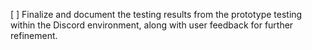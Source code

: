 [ ] Finalize and document the testing results from the prototype testing within the Discord environment, along with user feedback for further refinement.